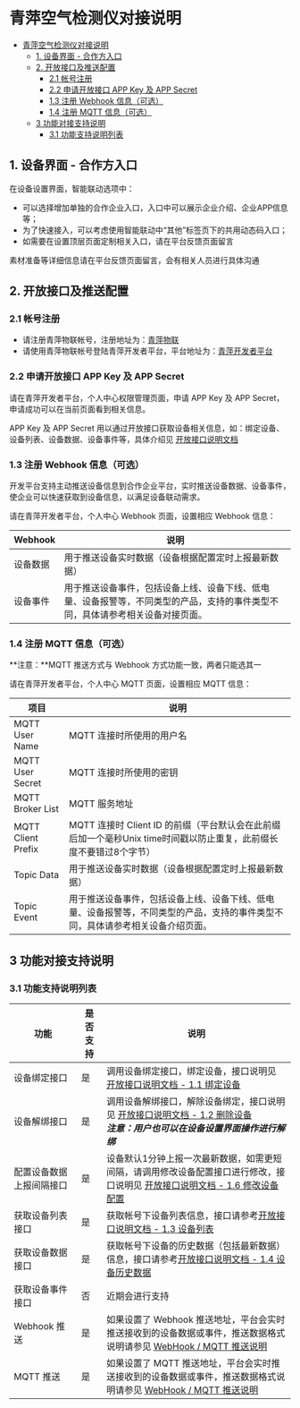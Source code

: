 # 青萍空气检测仪对接说明

- [青萍空气检测仪对接说明](#青萍空气检测仪对接说明)
  - [1. 设备界面 - 合作方入口](#1-设备界面---合作方入口)
  - [2. 开放接口及推送配置](#2-开放接口及推送配置)
    - [2.1 帐号注册](#21-帐号注册)
    - [2.2 申请开放接口 APP Key 及 APP Secret](#22-申请开放接口-app-id-及-app-secret)
    - [1.3 注册 Webhook 信息（可选）](#13-注册-webhook-信息可选)
    - [1.4 注册 MQTT 信息（可选）](#14-注册-mqtt-信息可选)
  - [3 功能对接支持说明](#3-功能对接支持说明)
    - [3.1 功能支持说明列表](#31-功能支持说明列表)

## 1. 设备界面 - 合作方入口

在设备设置界面，智能联动选项中：

- 可以选择增加单独的合作企业入口，入口中可以展示企业介绍、企业APP信息等；
- 为了快速接入，可以考虑使用智能联动中“其他”标签页下的共用动态码入口；
- 如需要在设置顶层页面定制相关入口，请在平台反馈页面留言

素材准备等详细信息请在平台反馈页面留言，会有相关人员进行具体沟通

## 2. 开放接口及推送配置

### 2.1 帐号注册

- 请注册青萍物联帐号，注册地址为：[青萍物联](https://qingpingiot.com/)
- 请使用青萍物联帐号登陆青萍开发者平台，平台地址为：[青萍开发者平台](https://developers.qingping.co/)

### 2.2 申请开放接口 APP Key 及 APP Secret

请在青萍开发者平台，个人中心权限管理页面，申请 APP Key 及 APP Secret，申请成功可以在当前页面看到相关信息。

APP Key 及 APP Secret 用以通过开放接口获取设备相关信息，如：绑定设备、设备列表、设备数据、设备事件等，具体介绍见 [开放接口说明文档](/main/openApi)

### 1.3 注册 Webhook 信息（可选）

开发平台支持主动推送设备信息到合作企业平台，实时推送设备数据、设备事件，使企业可以快速获取到设备信息，以满足设备联动需求。

请在青萍开发者平台，个人中心 Webhook 页面，设置相应 Webhook 信息：

| Webhook  | 说明                                                                                                                           |
| -------- | ------------------------------------------------------------------------------------------------------------------------------ |
| 设备数据 | 用于推送设备实时数据（设备根据配置定时上报最新数据）                                                                           |
| 设备事件 | 用于推送设备事件，包括设备上线、设备下线、低电量、设备报警等，不同类型的产品，支持的事件类型不同，具体请参考相关设备对接页面。 |

### 1.4 注册 MQTT 信息（可选）

**注意：**MQTT 推送方式与 Webhook 方式功能一致，两者只能选其一

请在青萍开发者平台，个人中心 MQTT 页面，设置相应 MQTT 信息：

| 项目               | 说明                                                                                                                           |
| ------------------ | ------------------------------------------------------------------------------------------------------------------------------ |
| MQTT User Name     | MQTT 连接时所使用的用户名                                                                                                      |
| MQTT User Secret   | MQTT 连接时所使用的密钥                                                                                                        |
| MQTT Broker List   | MQTT 服务地址                                                                                                                  |
| MQTT Client Prefix | MQTT 连接时 Client ID 的前缀（平台默认会在此前缀后加一个毫秒Unix time时间戳以防止重复，此前缀长度不要错过8个字节）             |
| Topic Data         | 用于推送设备实时数据（设备根据配置定时上报最新数据）                                                                           |
| Topic Event        | 用于推送设备事件，包括设备上线、设备下线、低电量、设备报警等，不同类型的产品，支持的事件类型不同，具体请参考相关设备介绍页面。 |

## 3 功能对接支持说明

### 3.1 功能支持说明列表

| 功能                     | 是否支持 | 说明                                                                                                                                                          |
| ------------------------ | -------- | ------------------------------------------------------------------------------------------------------------------------------------------------------------- |
| 设备绑定接口             | 是       | 调用设备绑定接口，绑定设备，接口说明见 [开放接口说明文档 - 1.1 绑定设备](/main/openApi#11-绑定设备)                                                           |
| 设备解绑接口             | 是       | 调用设备解绑接口，解除设备绑定，接口说明见 [开放接口说明文档 - 1.2 删除设备](/main/openApi#12-删除设备) <br> ***注意：用户也可以在设备设置界面操作进行解绑*** |
| 配置设备数据上报间隔接口 | 是       | 设备默认1分钟上报一次最新数据，如需更短间隔，请调用修改设备配置接口进行修改，接口说明见 [开放接口说明文档 - 1.6 修改设备配置](/main/openApi#16-修改设备配置)  |
| 获取设备列表接口         | 是       | 获取帐号下设备列表信息，接口请参考[开放接口说明文档 - 1.3 设备列表](/main/openApi#13-设备列表)                                                                |
| 获取设备数据接口         | 是       | 获取帐号下设备的历史数据（包括最新数据）信息，接口请参考[开放接口说明文档 - 1.4 设备历史数据](/main/openApi#14-设备历史数据)                                  |
| 获取设备事件接口         | 否       | 近期会进行支持                                                                                                                                                |
| Webhook 推送             | 是       | 如果设置了 Webhook 推送地址，平台会实时推送接收到的设备数据或事件，推送数据格式说明请参见 [WebHook / MQTT 推送说明](/main/webhook)                            |
| MQTT 推送                | 是       | 如果设置了 MQTT 推送地址，平台会实时推送接收到的设备数据或事件，推送数据格式说明请参见 [WebHook / MQTT 推送说明](/main/webhook)                               |
